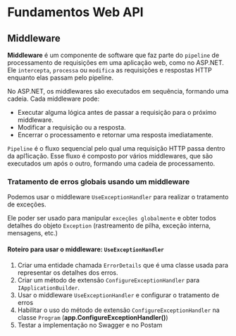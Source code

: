 # Fundamentos Web API

## Middleware

 **Middleware** é um componente de software que faz parte do `pipeline` de processamento de requisições em uma aplicação web, como no ASP.NET. Ele `intercepta`, `processa` ou `modifica` as requisições e respostas HTTP enquanto elas passam pelo pipeline.

No ASP.NET, os middlewares são executados em sequência, formando uma cadeia. Cada middleware pode:

- Executar alguma lógica antes de passar a requisição para o próximo middleware.
- Modificar a requisição ou a resposta.
- Encerrar o processamento e retornar uma resposta imediatamente.

`Pipeline` é o fluxo sequencial pelo qual uma requisição HTTP passa dentro da apl1icação. Esse fluxo é composto por vários middlewares, que são executados um após o outro, formando uma cadeia de processamento.

### Tratamento de erros globais usando um middleware

Podemos usar o middleware `UseExceptionHandler` para realizar o tratamento de exceções.

Ele poder ser usado para manipular `exceções globalmente` e obter todos detalhes do objeto `Exception` (rastreamento de pilha, exceção interna, mensagens, etc.)

#### Roteiro para usar o middleware: `UseExceptionHandler`

1. Criar uma entidade chamada `ErrorDetails` que é uma classe usada para representar os detalhes dos erros.
2. Criar um método de extensão `ConfigureExceptionHandler` para `IApplicationBuilder`.
3. Usar o middleware `UseExceptionHandler` e configurar o tratamento de erros
4. Habilitar o uso do método de extensão `ConfigureExceptionHandler` na classe `Program` (**app.ConfigureExceptionHandler()**)
5. Testar a implementação no Swagger e no Postam